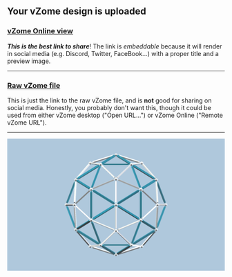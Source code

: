 ## Your vZome design is uploaded

### [vZome Online view][embed]

***This is the best link to share***!  The link is *embeddable* because it will render in social media (e.g. Discord, Twitter, FaceBook...) with a proper title and a preview image.

---

### [Raw vZome file][raw]

This is just the link to the raw vZome file, and is **not** good for
sharing on social media.
Honestly, you probably don't want this, though it could be used from either
vZome desktop ("Open URL...") or vZome Online ("Remote vZome URL").

---

![Image](<Pentakis-Icosidodecahedron.png>)


[embed]: <https://vzome.com/app/embed.py?url=https://raw.githubusercontent.com/John-Kostick/vzome-sharing/main/2021/09/18/08-47-23-Pentakis-Icosidodecahedron/Pentakis-Icosidodecahedron.vZome>
[raw]: <https://raw.githubusercontent.com/John-Kostick/vzome-sharing/main/2021/09/18/08-47-23-Pentakis-Icosidodecahedron/Pentakis-Icosidodecahedron.vZome>
